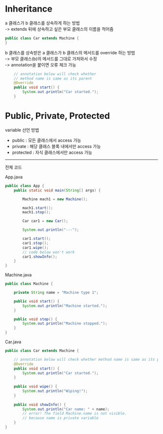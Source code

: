 # Inheritance
a 클래스가 b 클래스를 상속하게 하는 방법  
-> extends 뒤에 상속하고 싶은 부모 클래스의 이름을 적어줌
```java
public class Car extends Machine {
}
```

b 클래스를 상속받은 a 클래스가 b 클래스의 메서드를 override 하는 방법  
-> 부모 클래스(b)의 메서드를 그대로 가져와서 수정  
-> annotation을 붙이면 오류 체크 가능
```java
    // annotation below will check whether 
    // method name is same as its parent
	@Override
	public void start() {
		System.out.println("Car started.");
	}
```

# Public, Private, Protected
variable 선언 방법
- public : 모든 클래스에서 access 가능
- private : 해당 클래스 블록 내에서만 access 가능
- protected : 자식 클래스에서만 access 가능
---
전체 코드

App.java
```java
public class App {
    public static void main(String[] args) {

        Machine mach1 = new Machine();

        mach1.start();
        mach1.stop();

        Car car1 = new Car();

        System.out.println("---");

        car1.start();
        car1.stop();
        car1.wipe();
        // code below won't work
        car1.showInfo();
    }
}

```

Machine.java
```java
public class Machine {

    private String name = "Machine type 1";

    public void start() {
        System.out.println("Machine started.");
    }

    public void stop() {
        System.out.println("Machine stopped.");
    }
}
```

Car.java
```java
public class Car extends Machine {

	// annotation below will check whether method name is same as its parent
	@Override
	public void start() {
		System.out.println("Car started.");
	}
	
	public void wipe() {
		System.out.println("Wiping!");
	}
	
	public void showInfo() {
		System.out.println("Car name: " + name);
		// error! The field Machine.name is not visible.
		// because name is private variable
	}
}

```